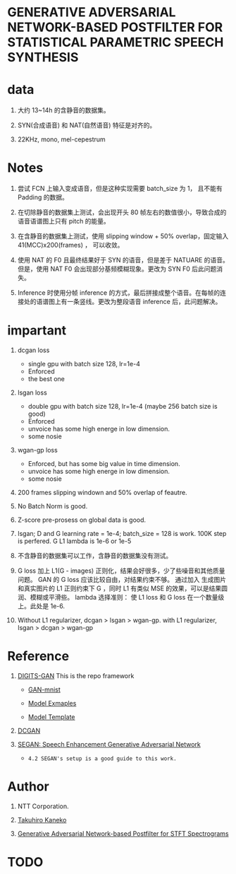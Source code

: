 # GENERATIVE ADVERSARIAL NETWORK-BASED POSTFILTER FOR STATISTICAL PARAMETRIC SPEECH SYNTHESIS

# data 

1. 大约 13~14h 的含静音的数据集。

1. SYN(合成语音) 和 NAT(自然语音) 特征是对齐的。

1. 22KHz, mono, mel-cepestrum

# Notes

1. 尝试 FCN 上输入变成语音，但是这种实现需要 batch_size 为 1， 且不能有 Padding 的数据。

1. 在切除静音的数据集上测试，会出现开头 80 帧左右的数值很小，导致合成的语音语谱图上只有 pitch 的能量。

1. 在含静音的数据集上测试，使用 slipping window + 50% overlap，固定输入 41(MCC)x200(frames) ， 可以收敛。

1. 使用 NAT 的 F0 且最终结果好于 SYN 的语音，但是差于 NATUARE 的语音。但是，使用 NAT F0 会出现部分基频模糊现象。更改为 SYN F0 后此问题消失。  

1. Inference 时使用分帧 inference 的方式，最后拼接成整个语音。在每帧的连接处的语谱图上有一条竖线。更改为整段语音 inference 后，此问题解决。

# impartant 

1. dcgan loss

	* single gpu with batch size 128, lr=1e-4
	* Enforced
	* the best one

1. lsgan loss

	* double gpu with batch size 128, lr=1e-4 (maybe 256 batch size is good)
	* Enforced
	* unvoice has some high energe in low dimension. 
	* some nosie

1. wgan-gp loss

	* Enforced, but has some big value in time dimension.
	* unvoice has some high energe in low dimension. 
	* some nosie

1. 200 frames slipping windown and 50% overlap of feautre.

1. No Batch Norm is good. 

1. Z-score pre-prosess on global data is good.

1. lsgan; D and G learning rate = 1e-4; batch_size = 128 is work. 100K step is perfered. G L1 lambda is 1e-6 or 1e-5 

1. 不含静音的数据集可以工作，含静音的数据集没有测试。

1. G loss 加上 L1(G - images) 正则化，结果会好很多，少了些噪音和其他质量问题。
   GAN 的 G loss 应该比较自由，对结果约束不够。 通过加入 生成图片和真实图片的 L1 正则约束下 G ，同时 L1 有类似 MSE 的效果，可以是结果圆润、模糊或平滑些。
  lambda 选择准则： 使 L1 loss 和 G loss 在一个数量级上。此处是 1e-6.

1. Without L1 regularizer, dcgan > lsgan > wgan-gp.
   with L1 regularizer, lsgan > dcgan > wgan-gp

# Reference

1. [DIGITS-GAN](https://github.com/NVIDIA/DIGITS)
   This is the repo framework

	* [GAN-mnist](https://github.com/NVIDIA/DIGITS/blob/master/examples/gan/network-mnist.py)

	* [Model Exmaples](https://github.com/NVIDIA/DIGITS/tree/master/examples)

	* [Model Template](https://github.com/NVIDIA/DIGITS/tree/master/digits/tools/tensorflow)

1. [DCGAN](https://github.com/carpedm20/DCGAN-tensorflow/)

1. [SEGAN: Speech Enhancement Generative Adversarial Network](https://github.com/santi-pdp/segan)

	* `4.2 SEGAN's setup is a good guide to this work.`

# Author 
1. NTT Corporation. 

1. [Takuhiro Kaneko](http://www.kecl.ntt.co.jp/people/kaneko.takuhiro/index.html)

1. [Generative Adversarial Network-based Postfilter for STFT Spectrograms](http://www.kecl.ntt.co.jp/people/kaneko.takuhiro/projects/ganp_stft/index.html)

# TODO


